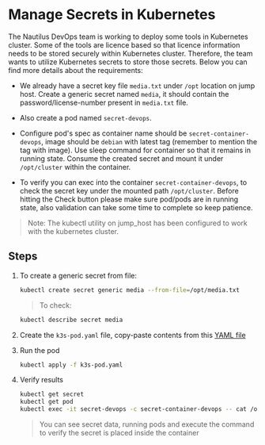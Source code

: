 # Manage Secrets in Kubernetes

The Nautilus DevOps team is working to deploy some tools in Kubernetes cluster. Some of the tools are licence based so that licence information needs to be stored securely within Kubernetes cluster. Therefore, the team wants to utilize Kubernetes secrets to store those secrets. Below you can find more details about the requirements:

- We already have a secret key file `media.txt` under `/opt` location on jump host. Create a generic secret named `media`, it should contain the password/license-number present in `media.txt` file.

- Also create a pod named `secret-devops`.

- Configure pod's spec as container name should be `secret-container-devops`, image should be `debian` with latest tag (remember to mention the tag with image). Use sleep command for container so that it remains in running state. Consume the created secret and mount it under `/opt/cluster` within the container.

- To verify you can exec into the container `secret-container-devops`, to check the secret key under the mounted path `/opt/cluster`. Before hitting the Check button please make sure pod/pods are in running state, also validation can take some time to complete so keep patience.

> Note: The kubectl utility on jump_host has been configured to work with the kubernetes cluster.

## Steps

1. To create a generic secret from file:

    ```sh
    kubectl create secret generic media --from-file=/opt/media.txt
    ```

    > To check:

    ```sh
    kubectl describe secret media
    ```

2. Create the `k3s-pod.yaml` file, copy-paste contents from this [YAML file](../files/k3s-pod-062.yaml)

3. Run the pod

    ```sh
    kubectl apply -f k3s-pod.yaml
    ```

4. Verify results

    ```sh
    kubectl get secret
    kubectl get pod
    kubectl exec -it secret-devops -c secret-container-devops -- cat /opt/cluster
    ```

    > You can see secret data, running pods and execute the command to verify the secret is placed inside the container

